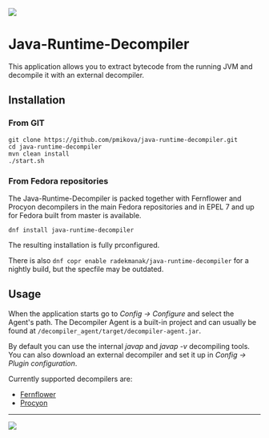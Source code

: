 <a href="https://copr.fedorainfracloud.org/coprs/radekmanak/java-runtime-decompiler/package/java-runtime-decompiler/"><img src="https://copr.fedorainfracloud.org/coprs/radekmanak/java-runtime-decompiler/package/java-runtime-decompiler/status_image/last_build.png" /></a>
# Java-Runtime-Decompiler
This application allows you to extract bytecode from the running JVM and decompile it with an external decompiler.
## Installation
### From GIT
```
git clone https://github.com/pmikova/java-runtime-decompiler.git
cd java-runtime-decompiler
mvn clean install
./start.sh
```
### From Fedora repositories
The Java-Runtime-Decompiler is packed together with Fernflower and Procyon decompilers in the main Fedora repositories and in EPEL 7 and up for Fedora built from master is available.
```
dnf install java-runtime-decompiler
```
The resulting installation is fully prconfigured.

There is also `dnf copr enable radekmanak/java-runtime-decompiler`  for a nightly build, but the specfile may be outdated.
## Usage
When the application starts go to *Config → Configure* and select the Agent's path.
The Decompiler Agent is a built-in project and can usually be found at `/decompiler_agent/target/decompiler-agent.jar`.

By default you can use the internal *javap* and *javap -v* decompiling tools.
You can also download an external decompiler and set it up in *Config → Plugin configuration*.

Currently supported decompilers are:
* [Fernflower](https://github.com/JetBrains/intellij-community/tree/master/plugins/java-decompiler/engine)
* [Procyon](https://bitbucket.org/mstrobel/procyon/downloads/)

___
![](https://i.imgur.com/3N8hFOp.png)
